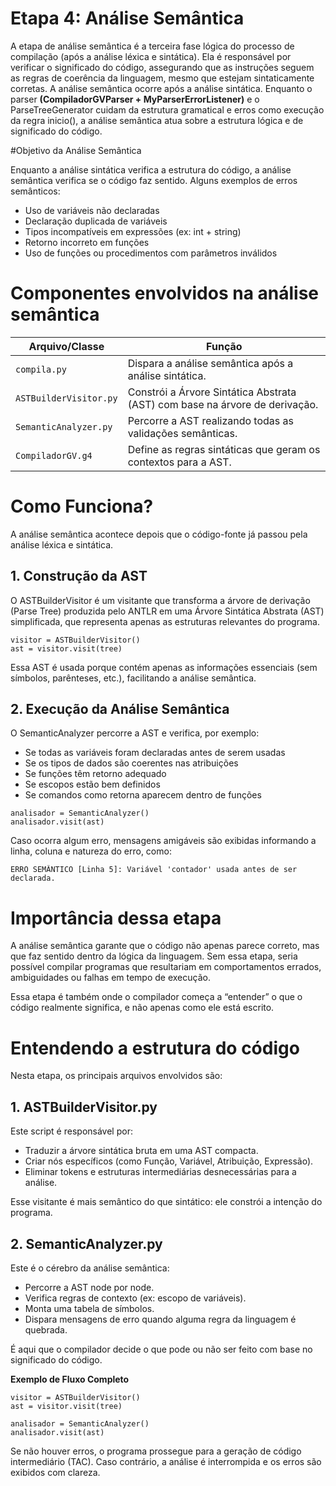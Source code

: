 # Etapa 4: Análise Semântica

A etapa de análise semântica é a terceira fase lógica do processo de compilação (após a análise léxica e sintática). Ela é responsável por verificar o significado do código, assegurando que as instruções seguem as regras de coerência da linguagem, mesmo que estejam sintaticamente corretas.
A análise semântica ocorre após a análise sintática. Enquanto o parser **(CompiladorGVParser + MyParserErrorListener)** e o ParseTreeGenerator cuidam da estrutura gramatical e erros como execução da regra inicio(), a análise semântica atua sobre a estrutura lógica e de significado do código.

#Objetivo da Análise Semântica

Enquanto a análise sintática verifica a estrutura do código, a análise semântica verifica se o código faz sentido. Alguns exemplos de erros semânticos:
- Uso de variáveis não declaradas
- Declaração duplicada de variáveis
- Tipos incompatíveis em expressões (ex: int + string)
- Retorno incorreto em funções
- Uso de funções ou procedimentos com parâmetros inválidos

# Componentes envolvidos na análise semântica

| Arquivo/Classe           | Função                                                                 |
|--------------------------|------------------------------------------------------------------------|
| `compila.py`              | Dispara a análise semântica após a análise sintática.                  |
| `ASTBuilderVisitor.py`   | Constrói a Árvore Sintática Abstrata (AST) com base na árvore de derivação. |
| `SemanticAnalyzer.py`    | Percorre a AST realizando todas as validações semânticas.              |
| `CompiladorGV.g4`        | Define as regras sintáticas que geram os contextos para a AST.         |

# Como Funciona?

A análise semântica acontece depois que o código-fonte já passou pela análise léxica e sintática.

## 1. Construção da AST

O ASTBuilderVisitor é um visitante que transforma a árvore de derivação (Parse Tree) produzida pelo ANTLR em uma Árvore Sintática Abstrata (AST) simplificada, que representa apenas as estruturas relevantes do programa.
```
visitor = ASTBuilderVisitor()
ast = visitor.visit(tree)
```
Essa AST é usada porque contém apenas as informações essenciais (sem símbolos, parênteses, etc.), facilitando a análise semântica.


## 2. Execução da Análise Semântica

O SemanticAnalyzer percorre a AST e verifica, por exemplo:
- Se todas as variáveis foram declaradas antes de serem usadas
- Se os tipos de dados são coerentes nas atribuições
- Se funções têm retorno adequado
- Se escopos estão bem definidos
- Se comandos como retorna aparecem dentro de funções

```
analisador = SemanticAnalyzer()
analisador.visit(ast)
```
Caso ocorra algum erro, mensagens amigáveis são exibidas informando a linha, coluna e natureza do erro, como:
```
ERRO SEMÂNTICO [Linha 5]: Variável 'contador' usada antes de ser declarada.
```

# Importância dessa etapa

A análise semântica garante que o código não apenas parece correto, mas que faz sentido dentro da lógica da linguagem. Sem essa etapa, seria possível compilar programas que resultariam em comportamentos errados, ambiguidades ou falhas em tempo de execução.

Essa etapa é também onde o compilador começa a “entender” o que o código realmente significa, e não apenas como ele está escrito.


# Entendendo a estrutura do código

Nesta etapa, os principais arquivos envolvidos são:

## 1. ASTBuilderVisitor.py

Este script é responsável por:
- Traduzir a árvore sintática bruta em uma AST compacta.
- Criar nós específicos (como Função, Variável, Atribuição, Expressão).
- Eliminar tokens e estruturas intermediárias desnecessárias para a análise.

Esse visitante é mais semântico do que sintático: ele constrói a intenção do programa.


## 2. SemanticAnalyzer.py

Este é o cérebro da análise semântica:
- Percorre a AST node por node.
- Verifica regras de contexto (ex: escopo de variáveis).
- Monta uma tabela de símbolos.
- Dispara mensagens de erro quando alguma regra da linguagem é quebrada.

É aqui que o compilador decide o que pode ou não ser feito com base no significado do código.

**Exemplo de Fluxo Completo**
```
visitor = ASTBuilderVisitor()
ast = visitor.visit(tree)

analisador = SemanticAnalyzer()
analisador.visit(ast)
```
Se não houver erros, o programa prossegue para a geração de código intermediário (TAC). Caso contrário, a análise é interrompida e os erros são exibidos com clareza.





